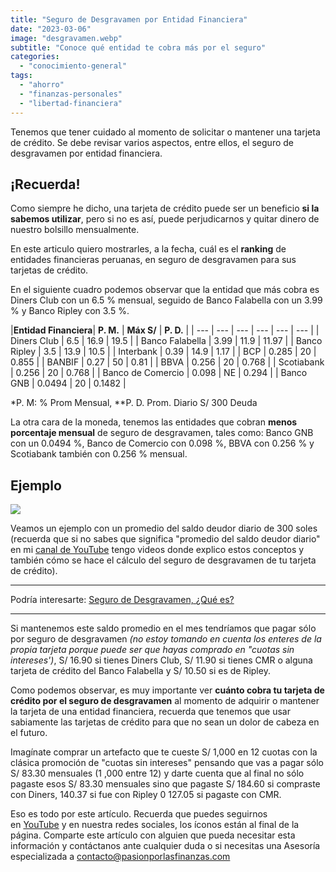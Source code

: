 ```yaml
---
title: "Seguro de Desgravamen por Entidad Financiera"
date: "2023-03-06"
image: "desgravamen.webp"
subtitle: "Conoce qué entidad te cobra más por el seguro"
categories: 
  - "conocimiento-general"
tags: 
  - "ahorro"
  - "finanzas-personales"
  - "libertad-financiera"
---
```


Tenemos que tener cuidado al momento de solicitar o mantener una tarjeta de crédito. Se debe revisar varios aspectos, entre ellos, el seguro de desgravamen por entidad financiera.

## ¡Recuerda!

Como siempre he dicho, una tarjeta de crédito puede ser un beneficio **si la sabemos utilizar**, pero si no es así, puede perjudicarnos y quitar dinero de nuestro bolsillo mensualmente.

En este articulo quiero mostrarles, a la fecha, cuál es el **ranking** de entidades financieras peruanas, en seguro de desgravamen para sus tarjetas de crédito.

En el siguiente cuadro podemos observar que la entidad que más cobra es Diners Club con un 6.5 % mensual, seguido de Banco Falabella con un 3.99 % y Banco Ripley con 3.5 %.

|**Entidad Financiera**| **P. M.** | **Máx S/** | **P. D.** |
| --- | --- | --- | --- | --- | --- |
| Diners Club | 6.5 | 16.9 | 19.5 |
| Banco Falabella | 3.99 | 11.9 | 11.97 |
| Banco Ripley | 3.5 | 13.9 | 10.5 |
| Interbank | 0.39 | 14.9 | 1.17 |
| BCP | 0.285 | 20 | 0.855 |
| BANBIF | 0.27 | 50 | 0.81 |
| BBVA | 0.256 | 20 | 0.768 |
| Scotiabank | 0.256 | 20 | 0.768 |
| Banco de Comercio | 0.098 | NE | 0.294 |
| Banco GNB | 0.0494 | 20 | 0.1482 |

\*P. M: % Prom Mensual, \*\*P. D. Prom. Diario S/ 300 Deuda

La otra cara de la moneda, tenemos las entidades que cobran **menos porcentaje mensual** de seguro de desgravamen, tales como: Banco GNB con un 0.0494 %, Banco de Comercio con 0.098 %, BBVA con 0.256 % y Scotiabank también con 0.256 % mensual.

## Ejemplo

![](/images/posts/seguro-de-desgravamen-por-entidad-financiera/tabla-desgravamen-ejemplo.png)

Veamos un ejemplo con un promedio del saldo deudor diario de 300 soles (recuerda que si no sabes que significa "promedio del saldo deudor diario" en mi [canal de YouTube](https://www.youtube.com/@pasionporlasfinanzas/videos) tengo videos donde explico estos conceptos y también cómo se hace el cálculo del seguro de desgravamen de tu tarjeta de crédito).

* * *

Podría interesarte: [Seguro de Desgravamen, ¿Qué es?](https://pasionporlasfinanzas.tvalverde.tech/posts/seguro-de-desgravamen-que-es/)

* * *

Si mantenemos este saldo promedio en el mes tendríamos que pagar sólo por seguro de desgravamen _(no estoy tomando en cuenta los enteres de la propia tarjeta porque puede ser que hayas comprado en "cuotas sin intereses')_, S/ 16.90 si tienes Diners Club, S/ 11.90 si tienes CMR o alguna tarjeta de crédito del Banco Falabella y S/ 10.50 si es de Ripley.

Como podemos observar, es muy importante ver **cuánto cobra tu tarjeta de crédito por el seguro de desgravamen** al momento de adquirir o mantener la tarjeta de una entidad financiera, recuerda que tenemos que usar sabiamente las tarjetas de crédito para que no sean un dolor de cabeza en el futuro.

Imagínate comprar un artefacto que te cueste S/ 1,000 en 12 cuotas con la clásica promoción de "cuotas sin intereses" pensando que vas a pagar sólo S/ 83.30 mensuales (1 ,000 entre 12) y darte cuenta que al final no sólo pagaste esos S/ 83.30 mensuales sino que pagaste S/ 184.60 si compraste con Diners, 140.37 si fue con Ripley 0 127.05 si pagaste con CMR.

Eso es todo por este artículo. Recuerda que puedes seguirnos en [YouTube](https://www.youtube.com/@PasionporlasFinanzas) y en nuestra redes sociales, los íconos están al final de la página. Comparte este artículo con alguien que pueda necesitar esta información y contáctanos ante cualquier duda o si necesitas una Asesoría especializada a [contacto@pasionporlasfinanzas.com](mailto:contacto@pasionporlasfinanzas.com)
